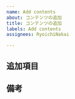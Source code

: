 ```yaml
---
name: Add contents
about: コンテンツの追加
title: コンテンツの追加
labels: Add contents
assignees: RyoichiNakai

---
```


## 追加項目

## 備考
